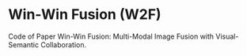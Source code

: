 # Win-Win Fusion (W2F)
Code of Paper Win-Win Fusion: Multi-Modal Image Fusion with Visual-Semantic Collaboration.
